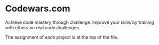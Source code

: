 # Codewars.com
Achieve code mastery through challenge. 
Improve your skills by training with others on real code challenges.

The assignment of each project is at the top of the file.

